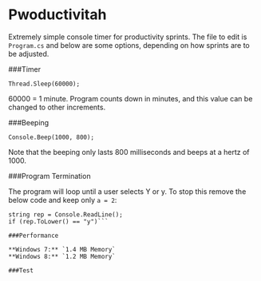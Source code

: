 Pwoductivitah
=============

Extremely simple console timer for productivity sprints.  The file to edit is `Program.cs` and below are some options, depending on how sprints are to be adjusted.

###Timer

`Thread.Sleep(60000);`

60000 = 1 minute.  Program counts down in minutes, and this value can be changed to other increments.

###Beeping

`Console.Beep(1000, 800);`

Note that the beeping only lasts 800 milliseconds and beeps at a hertz of 1000.

###Program Termination

The program will loop until a user selects Y or y.  To stop this remove the below code and keep only `a = 2`:

```Console.WriteLine("Do you want to exit (Press Y or N)?");
string rep = Console.ReadLine();
if (rep.ToLower() == "y")```

###Performance

**Windows 7:** `1.4 MB Memory`
**Windows 8:** `1.2 MB Memory`

###Test
